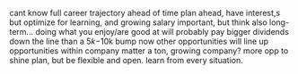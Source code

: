  cant know full career trajectory ahead of time
 plan ahead, have interest,s but optimize for learning, and growing
 salary important, but think also long-term... doing what you enjoy/are good at will probably pay bigger dividends down the line than a $5k-$10k bump now
 other opportunities will line up
 opportunities within company matter a ton, growing company? more opp to shine
 plan, but be flexible and open.
 learn from every situation.

